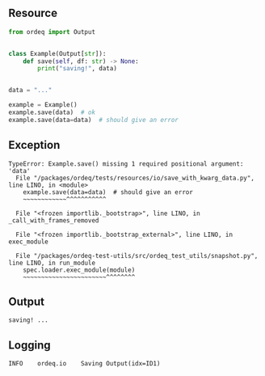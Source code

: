 ## Resource

```python
from ordeq import Output


class Example(Output[str]):
    def save(self, df: str) -> None:
        print("saving!", data)


data = "..."

example = Example()
example.save(data)  # ok
example.save(data=data)  # should give an error

```

## Exception

```text
TypeError: Example.save() missing 1 required positional argument: 'data'
  File "/packages/ordeq/tests/resources/io/save_with_kwarg_data.py", line LINO, in <module>
    example.save(data=data)  # should give an error
    ~~~~~~~~~~~~^^^^^^^^^^^

  File "<frozen importlib._bootstrap>", line LINO, in _call_with_frames_removed

  File "<frozen importlib._bootstrap_external>", line LINO, in exec_module

  File "/packages/ordeq-test-utils/src/ordeq_test_utils/snapshot.py", line LINO, in run_module
    spec.loader.exec_module(module)
    ~~~~~~~~~~~~~~~~~~~~~~~^^^^^^^^

```

## Output

```text
saving! ...

```

## Logging

```text
INFO	ordeq.io	Saving Output(idx=ID1)

```